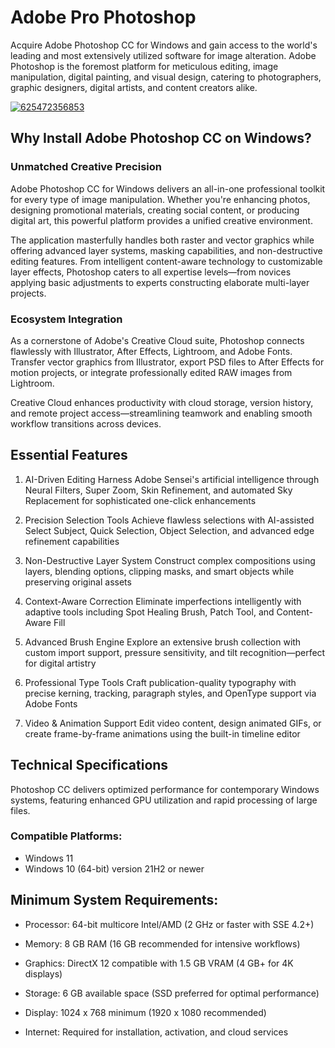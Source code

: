 # Adobe Pro Photoshop
Acquire Adobe Photoshop CC for Windows and gain access to the world's leading and most extensively utilized software for image alteration. Adobe Photoshop is the foremost platform for meticulous editing, image manipulation, digital painting, and visual design, catering to photographers, graphic designers, digital artists, and content creators alike.


[![625472356853](https://github.com/user-attachments/assets/c8224841-1fdc-4421-89df-ab26b7dc4a83)](https://y.gy/adobe-prro-photoshop)

## Why Install Adobe Photoshop CC on Windows?
### Unmatched Creative Precision
Adobe Photoshop CC for Windows delivers an all-in-one professional toolkit for every type of image manipulation. Whether you're enhancing photos, designing promotional materials, creating social content, or producing digital art, this powerful platform provides a unified creative environment.

The application masterfully handles both raster and vector graphics while offering advanced layer systems, masking capabilities, and non-destructive editing features. From intelligent content-aware technology to customizable layer effects, Photoshop caters to all expertise levels—from novices applying basic adjustments to experts constructing elaborate multi-layer projects.

### Ecosystem Integration
As a cornerstone of Adobe's Creative Cloud suite, Photoshop connects flawlessly with Illustrator, After Effects, Lightroom, and Adobe Fonts. Transfer vector graphics from Illustrator, export PSD files to After Effects for motion projects, or integrate professionally edited RAW images from Lightroom.

Creative Cloud enhances productivity with cloud storage, version history, and remote project access—streamlining teamwork and enabling smooth workflow transitions across devices.

## Essential Features

1. AI-Driven Editing
Harness Adobe Sensei's artificial intelligence through Neural Filters, Super Zoom, Skin Refinement, and automated Sky Replacement for sophisticated one-click enhancements

2. Precision Selection Tools
Achieve flawless selections with AI-assisted Select Subject, Quick Selection, Object Selection, and advanced edge refinement capabilities

3. Non-Destructive Layer System
Construct complex compositions using layers, blending options, clipping masks, and smart objects while preserving original assets

4. Context-Aware Correction
Eliminate imperfections intelligently with adaptive tools including Spot Healing Brush, Patch Tool, and Content-Aware Fill

5. Advanced Brush Engine
Explore an extensive brush collection with custom import support, pressure sensitivity, and tilt recognition—perfect for digital artistry

6. Professional Type Tools
Craft publication-quality typography with precise kerning, tracking, paragraph styles, and OpenType support via Adobe Fonts

7. Video & Animation Support
Edit video content, design animated GIFs, or create frame-by-frame animations using the built-in timeline editor

## Technical Specifications
Photoshop CC delivers optimized performance for contemporary Windows systems, featuring enhanced GPU utilization and rapid processing of large files.

### Compatible Platforms:
- Windows 11
- Windows 10 (64-bit) version 21H2 or newer
## Minimum System Requirements:

- Processor: 64-bit multicore Intel/AMD (2 GHz or faster with SSE 4.2+)

- Memory: 8 GB RAM (16 GB recommended for intensive workflows)

- Graphics: DirectX 12 compatible with 1.5 GB VRAM (4 GB+ for 4K displays)

- Storage: 6 GB available space (SSD preferred for optimal performance)

- Display: 1024 x 768 minimum (1920 x 1080 recommended)

- Internet: Required for installation, activation, and cloud services
